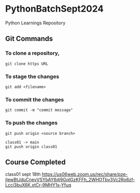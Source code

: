 # PythonBatchSept2024
Python Learnings Repository

## Git Commands

### To clone a repository,
    git clone https URL

### To stage the changes
    git add <filename>

### To commit the changes
    git commit -m "commit message"

### To push the changes
    git push origin <source branch>

    class01 -> main
    git push origin class01


## Course Completed

class01 sept 18th https://us06web.zoom.us/rec/share/pze-jIewBtJduCnevVSYbAY6dj9GqIGzKFFh_2WHOTbv3Vc2Ro6zf-Lcci3buX6K.xtCr-9MHY1s-Yfuq


